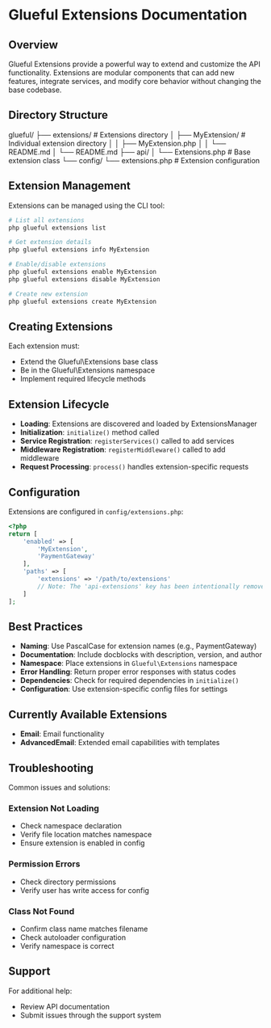# Glueful Extensions Documentation

## Overview

Glueful Extensions provide a powerful way to extend and customize the API functionality. Extensions are modular components that can add new features, integrate services, and modify core behavior without changing the base codebase.

## Directory Structure

glueful/ 
├── extensions/ # Extensions directory 
│   ├── MyExtension/ # Individual extension directory 
│   │   ├── MyExtension.php 
│   │   └── README.md 
│   └── README.md 
├── api/ 
│   └── Extensions.php # Base extension class 
└── config/ 
    └── extensions.php # Extension configuration


## Extension Management

Extensions can be managed using the CLI tool:

```bash
# List all extensions
php glueful extensions list

# Get extension details
php glueful extensions info MyExtension

# Enable/disable extensions
php glueful extensions enable MyExtension
php glueful extensions disable MyExtension

# Create new extension
php glueful extensions create MyExtension
```

## Creating Extensions

Each extension must:

- Extend the Glueful\Extensions base class
- Be in the Glueful\Extensions namespace
- Implement required lifecycle methods

## Extension Lifecycle

- **Loading**: Extensions are discovered and loaded by ExtensionsManager
- **Initialization**: `initialize()` method called
- **Service Registration**: `registerServices()` called to add services
- **Middleware Registration**: `registerMiddleware()` called to add middleware
- **Request Processing**: `process()` handles extension-specific requests

## Configuration

Extensions are configured in `config/extensions.php`:

```php
<?php
return [
    'enabled' => [
        'MyExtension',
        'PaymentGateway'
    ],
    'paths' => [
        'extensions' => '/path/to/extensions'
        // Note: The 'api-extensions' key has been intentionally removed. Ensure no components rely on it.
    ]
];
```

## Best Practices

- **Naming**: Use PascalCase for extension names (e.g., PaymentGateway)
- **Documentation**: Include docblocks with description, version, and author
- **Namespace**: Place extensions in `Glueful\Extensions` namespace
- **Error Handling**: Return proper error responses with status codes
- **Dependencies**: Check for required dependencies in `initialize()`
- **Configuration**: Use extension-specific config files for settings

## Currently Available Extensions
- **Email**: Email functionality
- **AdvancedEmail**: Extended email capabilities with templates

## Troubleshooting

Common issues and solutions:

### Extension Not Loading

- Check namespace declaration
- Verify file location matches namespace
- Ensure extension is enabled in config

### Permission Errors

- Check directory permissions
- Verify user has write access for config

### Class Not Found

- Confirm class name matches filename
- Check autoloader configuration
- Verify namespace is correct

## Support

For additional help:

- Review API documentation
- Submit issues through the support system
